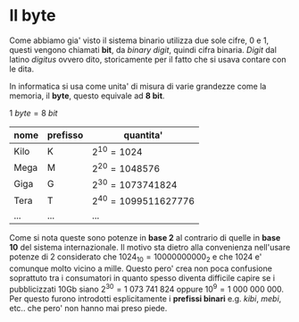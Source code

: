 # Il byte  

Come abbiamo gia' visto il sistema binario utilizza due sole cifre, 0 e 1, questi vengono chiamati **bit**, da *binary digit*, quindi cifra binaria. *Digit* dal latino *digitus* ovvero dito, storicamente per il fatto che si usava contare con le dita.  

In informatica si usa come unita' di misura di varie grandezze come la memoria, il **byte**, questo equivale ad **8 bit**.  

$1\ byte = 8\ bit$  

| nome | prefisso | quantita'                |
| ---- | -------- | ------------------------ |
| Kilo | K        | $2^{10} = 1024$          |
| Mega | M        | $2^{20} = 1048576$       |
| Giga | G        | $2^{30} = 1073741824$    |
| Tera | T        | $2^{40} = 1099511627776$ |
| ...  | ...      | ...                      |

Come si nota queste sono potenze in **base 2** al contrario di quelle in **base 10** del sistema internazionale. Il motivo sta dietro alla convenienza nell'usare potenze di 2 considerato che $1024_{10} = 10000000000_2$ e che $1024$ e' comunque molto vicino a mille. Questo pero' crea non poca confusione soprattuto tra i consumatori in quanto spesso diventa difficile capire se i pubblicizzati 10Gb siano $2^{30} = 1\ 073\ 741\ 824$ oppure $10^9 = 1\ 000\ 000\ 000$. Per questo furono introdotti esplicitamente i **prefissi binari** e.g. *kibi*, *mebi*, etc.. che pero' non hanno mai preso piede.  
